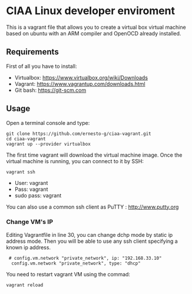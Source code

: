 # CIAA Linux developer enviroment

This is a vagrant file that allows you to create a virtual box virtual machine based on ubuntu with an ARM compiler and OpenOCD already installed.

## Requirements

First of all you have to install:
- Virtualbox: https://www.virtualbox.org/wiki/Downloads
- Vagrant: https://www.vagrantup.com/downloads.html
- Git bash: https://git-scm.com

## Usage
Open a terminal console and type:

```
git clone https://github.com/ernesto-g/ciaa-vagrant.git
cd ciaa-vagrant
vagrant up --provider virtualbox
```

The first time vagrant will download the virtual machine image. Once the virtual machine is running, you can connect to it by SSH:

```
vagrant ssh
```

- User: vagrant
- Pass: vagrant
- sudo pass: vagrant

You can also use a common ssh client as PuTTY : http://www.putty.org

### Change VM's IP
Editing Vagrantfile in line 30, you can change dchp mode by static ip address mode. Then you will be able to use any ssh client specifying a known ip address.

```
 # config.vm.network "private_network", ip: "192.168.33.10"
  config.vm.network "private_network", type: "dhcp"
```  
You need to restart vagrant VM using the commad:
```
vagrant reload
```

